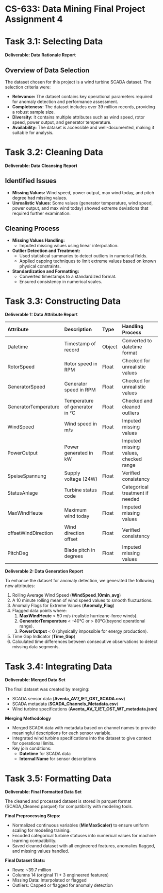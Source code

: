 # CS-633: Data Mining Final Project Assignment 4

# Task 3.1: Selecting Data

**Deliverable: Data Rationale Report**

## Overview of Data Selection

The dataset chosen for this project is a wind turbine SCADA dataset. The selection criteria were:

* **Relevance:** The dataset contains key operational parameters required for anomaly detection and performance assessment.
* **Completeness:** The dataset includes over 39 million records, providing a robust sample size.
* **Diversity:** It contains multiple attributes such as wind speed, rotor speed, power output, and generator temperature.
* **Availability:** The dataset is accessible and well-documented, making it suitable for analysis.

# Task 3.2: Cleaning Data

**Deliverable: Data Cleansing Report**

## Identified Issues

* **Missing Values:** Wind speed, power output, max wind today, and pitch degree had missing values.
* **Unrealistic Values:** Some values (generator temperature, wind speed, power output, and max wind today) showed extreme deviations that required further examination.

## Cleaning Process

* **Missing Values Handling:**
  * Imputed missing values using linear interpolation.
* **Outlier Detection and Treatment:**
  * Used statistical summaries to detect outliers in numerical fields.
  * Applied capping techniques to limit extreme values based on known physical constraints.
* **Standardization and Formatting:**
  * Converted timestamps to a standardized format.
  * Ensured consistency in numerical scales.

# Task 3.3: Constructing Data

**Deliverable 1: Data Attribute Report**

| Attribute            | Description                    | Type   | Handling Process                      |
|:---------------------|:-------------------------------|:-------|:--------------------------------------|
| Datetime             | Timestamp of record            | Object | Converted to datetime format          |
| RotorSpeed           | Rotor speed in RPM             | Float  | Checked for unrealistic values        |
| GeneratorSpeed       | Generator speed in RPM         | Float  | Checked for unrealistic values        |
| GeneratorTemperature | Temperature of generator in °C | Float  | Checked and cleaned outliers          |
| WindSpeed            | Wind speed in m/s              | Float  | Imputed missing values                |
| PowerOutput          | Power generated in kW          | Float  | Imputed missing values, checked range |
| SpeiseSpannung       | Supply voltage (24W)           | Float  | Verified consistency                  |
| StatusAnlage         | Turbine status code            | Float  | Categorical treatment if needed       |
| MaxWindHeute         | Maximum wind today             | Float  | Imputed missing values                |
| offsetWindDirection  | Wind direction offset          | Float  | Verified consistency                  |
| PitchDeg             | Blade pitch in degrees         | Float  | Imputed missing values                |

**Deliverable 2: Data Generation Report**

To enhance the dataset for anomaly detection, we generated the following new attributes:

1. Rolling Average Wind Speed (**WindSpeed\_10min\_avg**)
2. A 10 minute rolling mean of wind speed values to smooth fluctuations.
3. Anomaly Flags for Extreme Values (**Anomaly\_Flag**)
4. Flagged data points where:
    1. **MaxWindHeute** \> 50 m/s (realistic hurricane-force winds).
    2. **GeneratorTemperature** \< \-40°C or \> 80°C(beyond operational range).
    3. **PowerOutput** \< 0 (physically impossible for energy production).
5. Time Gap Indicator (**Time\_Gap**)
6. Calculated time differences between consecutive observations to detect missing data segments.

# Task 3.4: Integrating Data

**Deliverable: Merged Data Set**

The final dataset was created by merging:

* SCADA sensor data (**Aventa\_AV7\_IET\_OST\_SCADA.csv**)
* SCADA metadata (**SCADA\_Channels\_Metadata.csv**)
* Wind turbine specifications (**Aventa\_AV\_7\_IET\_OST\_WT\_metadata.json**)

**Merging Methodology**

* Merged SCADA data with metadata based on channel names to provide meaningful descriptions for each sensor variable.
* Integrated wind turbine specifications into the dataset to give context for operational limits.
* Key join conditions:
  * **Datetime** for SCADA data
  * **Internal Name** for sensor descriptions

# Task 3.5: Formatting Data

**Deliverable: Final Formatted Data Set**

The cleaned and processed dataset is stored in parquet format (SCADA\_Cleaned.parquet) for compatibility with modeling tools.

**Final Preprocessing Steps:**

* Normalized continuous variables (**MinMaxScaler)** to ensure uniform scaling for modeling training.
* Encoded categorical turbine statuses into numerical values for machine learning compatibility.
* Saved cleaned dataset with all engineered features, anomalies flagged, and missing values handled.

**Final Dataset Stats:**

* Rows: \~39.7 million
* Columns 14 (original 11 \+ 3 engineered features)
* Missing Data: Interpolated or flagged
* Outliers: Capped or flagged for anomaly detection
